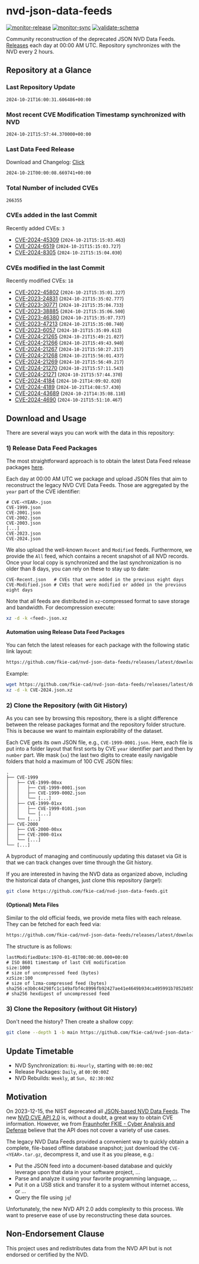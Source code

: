 # nvd-json-data-feeds

[![monitor-release](https://github.com/fkie-cad/nvd-json-data-feeds/actions/workflows/monitor_release.yml/badge.svg)](https://github.com/fkie-cad/nvd-json-data-feeds/actions/workflows/monitor_release.yml)
[![monitor-sync](https://github.com/fkie-cad/nvd-json-data-feeds/actions/workflows/monitor_sync.yml/badge.svg)](https://github.com/fkie-cad/nvd-json-data-feeds/actions/workflows/monitor_sync.yml)
[![validate-schema](https://github.com/fkie-cad/nvd-json-data-feeds/actions/workflows/validate_schema.yml/badge.svg)](https://github.com/fkie-cad/nvd-json-data-feeds/actions/workflows/validate_schema.yml)

Community reconstruction of the deprecated JSON NVD Data Feeds.
[Releases](https://github.com/fkie-cad/nvd-json-data-feeds/releases/latest) each day at 00:00 AM UTC.
Repository synchronizes with the NVD every 2 hours.

## Repository at a Glance

### Last Repository Update

```plain
2024-10-21T16:00:31.606486+00:00
```

### Most recent CVE Modification Timestamp synchronized with NVD

```plain
2024-10-21T15:57:44.370000+00:00
```

### Last Data Feed Release

Download and Changelog: [Click](https://github.com/fkie-cad/nvd-json-data-feeds/releases/latest)

```plain
2024-10-21T00:00:08.669741+00:00
```

### Total Number of included CVEs

```plain
266355
```

### CVEs added in the last Commit

Recently added CVEs: `3`

- [CVE-2024-45309](CVE-2024/CVE-2024-453xx/CVE-2024-45309.json) (`2024-10-21T15:15:03.463`)
- [CVE-2024-6519](CVE-2024/CVE-2024-65xx/CVE-2024-6519.json) (`2024-10-21T15:15:03.727`)
- [CVE-2024-8305](CVE-2024/CVE-2024-83xx/CVE-2024-8305.json) (`2024-10-21T15:15:04.030`)


### CVEs modified in the last Commit

Recently modified CVEs: `18`

- [CVE-2022-45802](CVE-2022/CVE-2022-458xx/CVE-2022-45802.json) (`2024-10-21T15:35:01.227`)
- [CVE-2023-24831](CVE-2023/CVE-2023-248xx/CVE-2023-24831.json) (`2024-10-21T15:35:02.777`)
- [CVE-2023-30771](CVE-2023/CVE-2023-307xx/CVE-2023-30771.json) (`2024-10-21T15:35:04.733`)
- [CVE-2023-38885](CVE-2023/CVE-2023-388xx/CVE-2023-38885.json) (`2024-10-21T15:35:06.500`)
- [CVE-2023-46380](CVE-2023/CVE-2023-463xx/CVE-2023-46380.json) (`2024-10-21T15:35:07.737`)
- [CVE-2023-47213](CVE-2023/CVE-2023-472xx/CVE-2023-47213.json) (`2024-10-21T15:35:08.740`)
- [CVE-2023-6057](CVE-2023/CVE-2023-60xx/CVE-2023-6057.json) (`2024-10-21T15:35:09.613`)
- [CVE-2024-21265](CVE-2024/CVE-2024-212xx/CVE-2024-21265.json) (`2024-10-21T15:49:21.027`)
- [CVE-2024-21266](CVE-2024/CVE-2024-212xx/CVE-2024-21266.json) (`2024-10-21T15:49:43.940`)
- [CVE-2024-21267](CVE-2024/CVE-2024-212xx/CVE-2024-21267.json) (`2024-10-21T15:50:27.217`)
- [CVE-2024-21268](CVE-2024/CVE-2024-212xx/CVE-2024-21268.json) (`2024-10-21T15:56:01.437`)
- [CVE-2024-21269](CVE-2024/CVE-2024-212xx/CVE-2024-21269.json) (`2024-10-21T15:56:49.217`)
- [CVE-2024-21270](CVE-2024/CVE-2024-212xx/CVE-2024-21270.json) (`2024-10-21T15:57:11.543`)
- [CVE-2024-21271](CVE-2024/CVE-2024-212xx/CVE-2024-21271.json) (`2024-10-21T15:57:44.370`)
- [CVE-2024-4184](CVE-2024/CVE-2024-41xx/CVE-2024-4184.json) (`2024-10-21T14:09:02.020`)
- [CVE-2024-4189](CVE-2024/CVE-2024-41xx/CVE-2024-4189.json) (`2024-10-21T14:08:57.430`)
- [CVE-2024-43689](CVE-2024/CVE-2024-436xx/CVE-2024-43689.json) (`2024-10-21T14:35:08.110`)
- [CVE-2024-4690](CVE-2024/CVE-2024-46xx/CVE-2024-4690.json) (`2024-10-21T15:51:10.467`)


## Download and Usage

There are several ways you can work with the data in this repository:

### 1) Release Data Feed Packages

The most straightforward approach is to obtain the latest Data Feed release packages [here](https://github.com/fkie-cad/nvd-json-data-feeds/releases/latest).

Each day at 00:00 AM UTC we package and upload JSON files that aim to reconstruct the legacy NVD CVE Data Feeds.
Those are aggregated by the `year` part of the CVE identifier:

```
# CVE-<YEAR>.json
CVE-1999.json
CVE-2001.json
CVE-2002.json
CVE-2003.json
[...]
CVE-2023.json
CVE-2024.json
```

We also upload the well-known `Recent` and `Modified` feeds.
Furthermore, we provide the `All` feed, which contains a recent snapshot of all NVD records.
Once your local copy is synchronized and the last synchronization is no older than 8 days, you can rely on these to stay up to date:

```plain
CVE-Recent.json   # CVEs that were added in the previous eight days
CVE-Modified.json # CVEs that were modified or added in the previous eight days
```

Note that all feeds are distributed in `xz`-compressed format to save storage and bandwidth.
For decompression execute:

```sh
xz -d -k <feed>.json.xz
```

#### Automation using Release Data Feed Packages

You can fetch the latest releases for each package with the following static link layout:

```sh
https://github.com/fkie-cad/nvd-json-data-feeds/releases/latest/download/CVE-<YEAR>.json.xz
```

Example:

```sh
wget https://github.com/fkie-cad/nvd-json-data-feeds/releases/latest/download/CVE-2024.json.xz
xz -d -k CVE-2024.json.xz
```

### 2) Clone the Repository (with Git History)

As you can see by browsing this repository, there is a slight difference between the release packages format and the repository folder structure.
This is because we want to maintain explorability of the dataset.

Each CVE gets its own JSON file, e.g., `CVE-1999-0001.json`.
Here, each file is put into a folder layout that first sorts by CVE `year` identifier part and then by `number` part.
We mask (`xx`) the last two digits to create easily navigable folders that hold a maximum of 100 CVE JSON files:

```plain
.
├── CVE-1999
│   ├── CVE-1999-00xx
│   │   ├── CVE-1999-0001.json
│   │   ├── CVE-1999-0002.json
│   │   └── [...]
│   ├── CVE-1999-01xx
│   │   ├── CVE-1999-0101.json
│   │   └── [...]
│   └── [...]
├── CVE-2000
│   ├── CVE-2000-00xx
│   ├── CVE-2000-01xx
│   └── [...]
└── [...]
```

A byproduct of managing and continuously updating this dataset via Git is that we can track changes over time through the Git history.

If you are interested in having the NVD data as organized above, including the historical data of changes, just clone this repository (large!):

```sh
git clone https://github.com/fkie-cad/nvd-json-data-feeds.git
```

#### (Optional) Meta Files

Similar to the old official feeds, we provide meta files with each release. They can be fetched for each feed via:

```sh
https://github.com/fkie-cad/nvd-json-data-feeds/releases/latest/download/CVE-<YEAR>.meta
```

The structure is as follows:

```plain
lastModifiedDate:1970-01-01T00:00:00.000+00:00                          # ISO 8601 timestamp of last CVE modification
size:1000                                                               # size of uncompressed feed (bytes)
xzSize:100                                                              # size of lzma-compressed feed (bytes)
sha256:e3b0c44298fc1c149afbf4c8996fb92427ae41e4649b934ca495991b7852b855 # sha256 hexdigest of uncompressed feed
```

### 3) Clone the Repository (without Git History)

Don't need the history? Then create a shallow copy:

```sh
git clone --depth 1 -b main https://github.com/fkie-cad/nvd-json-data-feeds.git
```


## Update Timetable

* NVD Synchronization: `Bi-Hourly`, starting with `00:00:00Z`
* Release Packages: `Daily`, at `00:00:00Z`
* NVD Rebuilds: `Weekly`, at `Sun, 02:30:00Z`


## Motivation

On 2023-12-15, the NIST deprecated all [JSON-based NVD Data Feeds](https://nvd.nist.gov/vuln/data-feeds#divRetirementBanner-1).
The new [NVD CVE API 2.0](https://nvd.nist.gov/developers/vulnerabilities) is, without a doubt, a great way to obtain CVE information.
However, we from [Fraunhofer FKIE - Cyber Analysis and Defense](https://www.fkie.fraunhofer.de/en/departments/cad.html) believe that the API does not cover a variety of use cases.

The legacy NVD Data Feeds provided a convenient way to quickly obtain a complete, file-based offline database snapshot; just download the `CVE-<YEAR>.tar.gz`, decompress it, and use it as you please, e.g.:

- Put the JSON feed into a document-based database and quickly leverage upon that data in your software project, ...
- Parse and analyze it using your favorite programming language, ...
- Put it on a USB stick and transfer it to a system without internet access, or ...
- Query the file using `jq`!

Unfortunately, the new NVD API 2.0 adds complexity to this process.
We want to preserve ease of use by reconstructing these data sources.

## Non-Endorsement Clause

This project uses and redistributes data from the NVD API but is not endorsed or certified by the NVD.